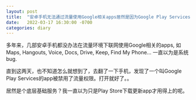 ```yaml
---
layout: post
title:  "安卓手机无法通过流量使用Google相关apps居然是因为Google Play Services"
date:   2022-03-17 16:30:00 -0700
categories: diary
---
```


多年来，几部安卓手机都没办法在流量环境下联网使用Google相关的apps, 如Maps, Hangouts, Voice, Docs, Drive, Keep, Find My Phone...
一直以为是系统bug.

直到这两天，也不知道怎么就想到了，去翻了一下手机，发现了一个叫Google Play Services的app被禁用了流量权限。打开就好了。。

居然是个底层基础服务？我一直以为只是Play Store下载更新app才用得上的呢。
